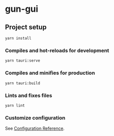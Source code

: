 # gun-gui
## Project setup
```
yarn install
```

### Compiles and hot-reloads for development
```
yarn tauri:serve
```

### Compiles and minifies for production
```
yarn tauri:build
```

### Lints and fixes files
```
yarn lint
```

### Customize configuration
See [Configuration Reference](https://cli.vuejs.org/config/).
